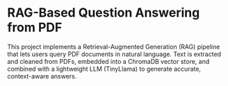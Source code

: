# RAG-Based Question Answering from PDF

This project implements a Retrieval-Augmented Generation (RAG) pipeline that lets users query PDF documents in natural language. Text is extracted and cleaned from PDFs, embedded into a ChromaDB vector store, and combined with a lightweight LLM (TinyLlama) to generate accurate, context-aware answers.
